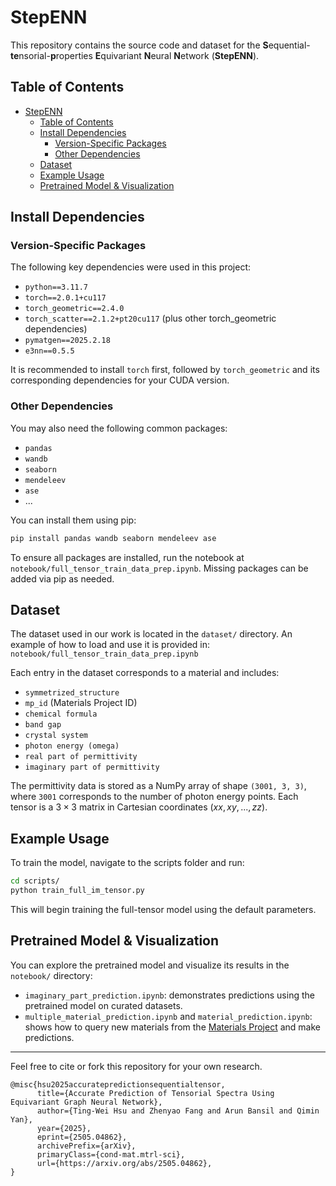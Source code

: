 # StepENN

This repository contains the source code and dataset for the **S**equential-**te**nsorial-**p**roperties **E**quivariant **N**eural **N**etwork (**StepENN**).

## Table of Contents

- [StepENN](#stepenn)
  - [Table of Contents](#table-of-contents)
  - [Install Dependencies](#install-dependencies)
    - [Version-Specific Packages](#version-specific-packages)
    - [Other Dependencies](#other-dependencies)
  - [Dataset](#dataset)
  - [Example Usage](#example-usage)
  - [Pretrained Model \& Visualization](#pretrained-model--visualization)

## Install Dependencies

### Version-Specific Packages

The following key dependencies were used in this project:
- `python==3.11.7`
- `torch==2.0.1+cu117`
- `torch_geometric==2.4.0`
- `torch_scatter==2.1.2+pt20cu117` (plus other torch_geometric dependencies)
- `pymatgen==2025.2.18`
- `e3nn==0.5.5`

It is recommended to install `torch` first, followed by `torch_geometric` and its corresponding dependencies for your CUDA version.

### Other Dependencies

You may also need the following common packages:
- `pandas`
- `wandb`
- `seaborn`
- `mendeleev`
- `ase`
- ...

You can install them using pip:

```bash
pip install pandas wandb seaborn mendeleev ase
```

To ensure all packages are installed, run the notebook at `notebook/full_tensor_train_data_prep.ipynb`. Missing packages can be added via pip as needed.

## Dataset

The dataset used in our work is located in the `dataset/` directory.
An example of how to load and use it is provided in:
`notebook/full_tensor_train_data_prep.ipynb`

Each entry in the dataset corresponds to a material and includes:

* `symmetrized_structure`
* `mp_id` (Materials Project ID)
* `chemical formula`
* `band gap`
* `crystal system`
* `photon energy (omega)`
* `real part of permittivity`
* `imaginary part of permittivity`

The permittivity data is stored as a NumPy array of shape `(3001, 3, 3)`,
where `3001` corresponds to the number of photon energy points.
Each tensor is a $3 \times 3$ matrix in Cartesian coordinates ($xx, xy, ..., zz$).

## Example Usage

To train the model, navigate to the scripts folder and run:

```bash
cd scripts/
python train_full_im_tensor.py
```

This will begin training the full-tensor model using the default parameters.

## Pretrained Model & Visualization

You can explore the pretrained model and visualize its results in the `notebook/` directory:

* `imaginary_part_prediction.ipynb`: demonstrates predictions using the pretrained model on curated datasets.
* `multiple_material_prediction.ipynb` and `material_prediction.ipynb`: shows how to query new materials from the [Materials Project](https://next-gen.materialsproject.org/) and make predictions.

---

Feel free to cite or fork this repository for your own research.
```
@misc{hsu2025accuratepredictionsequentialtensor,
      title={Accurate Prediction of Tensorial Spectra Using Equivariant Graph Neural Network}, 
      author={Ting-Wei Hsu and Zhenyao Fang and Arun Bansil and Qimin Yan},
      year={2025},
      eprint={2505.04862},
      archivePrefix={arXiv},
      primaryClass={cond-mat.mtrl-sci},
      url={https://arxiv.org/abs/2505.04862}, 
}
```

